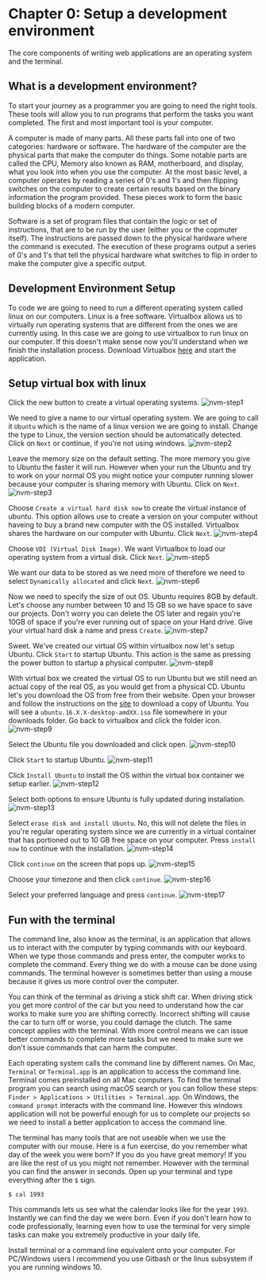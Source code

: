 # Chapter 0: Setup a development environment
The core components of writing web applications are an operating system and the terminal.

## What is a development environment?
To start your journey as a programmer you are going to need the right tools. These tools will allow you to run programs that perform the tasks you want completed. The first and most important tool is your computer.

A computer is made of many parts. All these parts fall into one of two categories: hardware or software. The hardware of the computer are the physical parts that make the computer do things. Some notable parts are called the CPU, Memory also known as RAM, motherboard, and display, what you look into when you use the computer. At the most basic level, a computer operates by reading a series of 0's and 1's and then flipping switches on the computer to create certain results based on the binary information the program provided. These pieces work to form the basic building blocks of a modern computer.

Software is a set of program files that contain the logic or set of instructions, that are to be run by the user (either you or the copmuter itself). The instructions are passed down to the physical hardware where the command is executed. The execution of these programs output a series of 0's and 1's that tell the physical hardware what switches to flip in order to make the computer give a specific output. 


## Development Environment Setup
To code we are going to need to run a different operating system called linux on our computers. Linux is a free software. Virtualbox allows us to virtually run operating systems that are different from the ones we are currently using. In this case we are going to use virtualbox to run linux on our computer. If this doesn't make sense now you'll understand when we finish the installation process. Download Virtualbox [here](https://virtualbox.org/wiki/Downloads) and start the application. 


## Setup virtual box with linux
Click the new button to create a virtual operating systems. 
![nvm-step1](https://cdn.rawgit.com/nodox/fsbc-images/feat-dev/virtualbox-linux-installation/finals/final-p0-step1.png)


We need to give a name to our virtual operating system. We are going to call it `Ubuntu` which is the name of a linux version we are going to install. Change the type to Linux, the version section should be automatically detected. Click on `Next` or continue, if you're not using windows.
![nvm-step2](https://cdn.rawgit.com/nodox/fsbc-images/feat-dev/virtualbox-linux-installation/finals/final-p0-step2.png)

Leave the memory size on the default setting. The more memory you give to Ubuntu the faster it will run. However when your run the Ubuntu and try to  work on your normal OS you might notice your computer running slower because your computer is sharing memory with Ubuntu. Click on `Next`.
![nvm-step3](https://cdn.rawgit.com/nodox/fsbc-images/feat-dev/virtualbox-linux-installation/finals/final-p0-step3.png)

Choose `Create a virtual hard disk now` to create the virtual instance of ubuntu. This option allows use to create a version on your computer without haveing to buy a brand new computer with the OS installed. Virtualbox shares the hardware on our computer with Ubuntu. Click `Next`.
![nvm-step4](https://cdn.rawgit.com/nodox/fsbc-images/feat-dev/virtualbox-linux-installation/finals/final-p0-step4.png)

Choose `VDI (Virtual Disk Image)`. We want Virtualbox  to load our operating system from a virtual disk. Click `Next`.
![nvm-step5](https://cdn.rawgit.com/nodox/fsbc-images/feat-dev/virtualbox-linux-installation/finals/final-p0-step5.png)

We want our data to be stored as we need more of therefore we need to select `Dynamically allocated` and click `Next`. 
![nvm-step6](https://cdn.rawgit.com/nodox/fsbc-images/feat-dev/virtualbox-linux-installation/finals/final-p0-step6.png)

Now we need to specify the size of out OS. Ubuntu requires 8GB by default. Let's choose any number between 10 and 15 GB so we have space to save our projects. Don't worry you can delete the OS later and regain you're 10GB of space if you're ever running out of space on your Hard drive. Give your virtual hard disk a name and press `Create`.
![nvm-step7](https://cdn.rawgit.com/nodox/fsbc-images/feat-dev/virtualbox-linux-installation/finals/final-p0-step7.png)


Sweet. We've created our virtual OS within virtualbox now let's setup Ubuntu. Click `Start` to startup Ubuntu. This action is the same as pressing the power button to startup a physical computer.
![nvm-step8](https://cdn.rawgit.com/nodox/fsbc-images/feat-dev/virtualbox-linux-installation/finals/final-p1-step1.png)

With virtual box we created the virtual OS to run Ubuntu but we still need an actual copy of the real OS, as you would get from a physical CD. Ubuntu let's you download the OS from free from their website. Open your browser and follow the instructions on the [site](https://www.ubuntu.com/desktop) to download a copy of Ubuntu. You will see a `ubuntu.16.X.X-desktop-amdXX.iso` file somewhere in your downloads folder. Go back to virtualbox and click the folder icon. 
![nvm-step9](https://cdn.rawgit.com/nodox/fsbc-images/feat-dev/virtualbox-linux-installation/finals/final-p1-step2.png)

Select the Ubuntu file you downloaded and click open.
![nvm-step10](https://cdn.rawgit.com/nodox/fsbc-images/feat-dev/virtualbox-linux-installation/finals/final-p1-step3.png)

Click `Start` to startup Ubuntu.
![nvm-step11](https://cdn.rawgit.com/nodox/fsbc-images/feat-dev/virtualbox-linux-installation/finals/final-p1-step4.png)

Click `Install Ubuntu` to install the OS within the virtual box container we setup earlier.
![nvm-step12](https://cdn.rawgit.com/nodox/fsbc-images/feat-dev/virtualbox-linux-installation/finals/final-p2-step1.png)

Select both options to ensure Ubuntu is fully updated during installation.
![nvm-step13](https://cdn.rawgit.com/nodox/fsbc-images/feat-dev/virtualbox-linux-installation/finals/final-p2-step2.png)

Select `erase disk and install Ubuntu`. No, this will not delete the files in you're regular operating system since we are currently in a virtual container that has portioned out to 10 GB free space on your computer. Press `install now` to continue with the installation.
![nvm-step14](https://cdn.rawgit.com/nodox/fsbc-images/feat-dev/virtualbox-linux-installation/finals/final-p2-step3.png)

Click `continue` on the screen that pops up.
![nvm-step15](https://cdn.rawgit.com/nodox/fsbc-images/feat-dev/virtualbox-linux-installation/finals/final-p2-step4.png)

Choose your timezone and then click `continue`.
![nvm-step16](https://cdn.rawgit.com/nodox/fsbc-images/feat-dev/virtualbox-linux-installation/finals/final-p2-step5.png)

Select your preferred language and press `continue`.
![nvm-step17](https://cdn.rawgit.com/nodox/fsbc-images/feat-dev/virtualbox-linux-installation/finals/final-p2-step6.png)






## Fun with the terminal
The command line, also know as the terminal, is an application that allows us to interact with the computer by typing commands with our keyboard. When we type those commands and press enter, the computer works to complete the command. Every thing we do with a mouse can be done using commands. The terminal however is sometimes better than using a mouse because it gives us more control over the computer.

You can think of the terminal as driving a stick shift car. When driving stick you get more control of the car but you need to understand how the car works to make sure you are shifting correctly. Incorrect shifting will cause the car to turn off or worse, you could damage the clutch. The same concept applies with the terminal. With more control means we can issue better commands to complete more tasks but we need to make sure we don't issue commands that can harm the computer. 
 
Each operating system calls the command line by different names. On Mac, `Terminal` or `Terminal.app` is an application to access the command line. Terminal comes preinstalled on all Mac computers. To find the terminal program you can search using macOS search or you can follow these steps: `Finder > Applications > Utilities > Terminal.app`. On Windows, the `command prompt` interacts with the command line. However this windows application will not be powerful enough for us to complete our projects so we need to install a better application to access the command line.


The terminal has many tools that are not useable when we use the computer with our mouse. Here is a fun exercise, do you remember what day of the week you were born? If you do you have great memory! If you are like the rest of us you might not remember. However with the terminal you can find the answer in seconds. Open up your terminal and type everything after the `$` sign.

```
$ cal 1993
```

This commands lets us see what the calendar looks like for the year `1993`. Instantly we can find the day we were born. Even if you don't learn how to code professionally, learning even how to use the terminal for very simple tasks can make you extremely productive in your daily life. 

Install terminal or a command line equivalent onto your computer. For PC/Windows users I recommend you use Gitbash or the linus subsystem if you are running windows 10.








